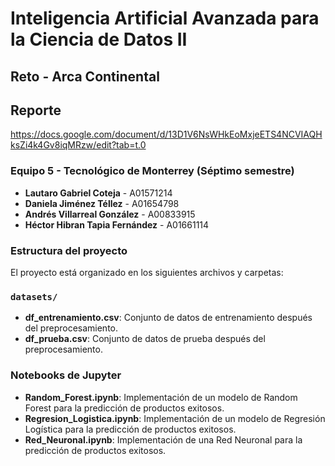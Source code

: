 # Inteligencia Artificial Avanzada para la Ciencia de Datos II

## Reto - Arca Continental 

## Reporte

https://docs.google.com/document/d/13D1V6NsWHkEoMxjeETS4NCVIAQHksZi4k4Gv8iqMRzw/edit?tab=t.0

### Equipo 5 - Tecnológico de Monterrey (Séptimo semestre)

- **Lautaro Gabriel Coteja** - A01571214
- **Daniela Jiménez Téllez** - A01654798
- **Andrés Villarreal González** - A00833915
- **Héctor Hibran Tapia Fernández** - A01661114

### Estructura del proyecto

El proyecto está organizado en los siguientes archivos y carpetas:

### `datasets/`
- **df_entrenamiento.csv**: Conjunto de datos de entrenamiento después del preprocesamiento.
- **df_prueba.csv**: Conjunto de datos de prueba después del preprocesamiento.

### Notebooks de Jupyter
- **Random_Forest.ipynb**: Implementación de un modelo de Random Forest para la predicción de productos exitosos.
- **Regresion_Logistica.ipynb**: Implementación de un modelo de Regresión Logística para la predicción de productos exitosos.
- **Red_Neuronal.ipynb**: Implementación de una Red Neuronal para la predicción de productos exitosos.
